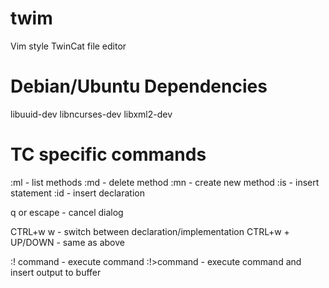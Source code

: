  twim
=========
Vim style TwinCat file editor


Debian/Ubuntu Dependencies
==========================
libuuid-dev
libncurses-dev
libxml2-dev

TC specific commands
====================
:ml	    - list methods
:md	    - delete method
:mn	    - create new method
:is	    - insert statement
:id         - insert declaration

q or escape - cancel dialog

CTRL+w w     - switch between declaration/implementation
CTRL+w + UP/DOWN - same as above

:! command   - execute command
:!>command   - execute command and insert output to buffer
